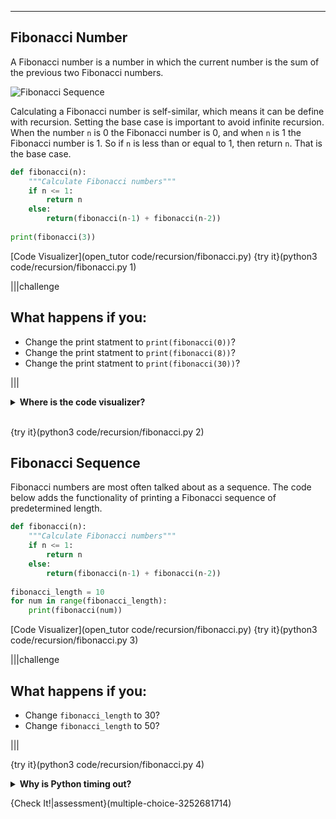 ----------

## Fibonacci Number

A Fibonacci number is a number in which the current number is the sum of the previous two Fibonacci numbers.

![Fibonacci Sequence](.guides/images/fibonacci.png)

Calculating a Fibonacci number is self-similar, which means it can be define with recursion. Setting the base case is important to avoid infinite recursion. When the number `n` is 0 the Fibonacci number is 0, and when `n` is 1 the Fibonacci number is 1. So if `n` is less than or equal to 1, then return `n`. That is the base case.

```python
def fibonacci(n):
    """Calculate Fibonacci numbers"""
    if n <= 1:
        return n
    else:
        return(fibonacci(n-1) + fibonacci(n-2))
      
print(fibonacci(3))
```

[Code Visualizer](open_tutor code/recursion/fibonacci.py)
{try it}(python3 code/recursion/fibonacci.py 1)

|||challenge
## What happens if you:
* Change the print statment to `print(fibonacci(0))`?
* Change the print statment to `print(fibonacci(8))`?
* Change the print statment to `print(fibonacci(30))`?

|||

<details>
  <summary><strong>Where is the code visualizer?</strong></summary>
  The code visualizer will only step through your code 1,000 times. These recursive functions exceed this limit and generate an error message. Because of this, the code visualizer was removed.
</details><br>

{try it}(python3 code/recursion/fibonacci.py 2)

## Fibonacci Sequence

Fibonacci numbers are most often talked about as a sequence. The code below adds the functionality of printing a Fibonacci sequence of predetermined length.

```python
def fibonacci(n):
    """Calculate Fibonacci numbers"""
    if n <= 1:
        return n
    else:
        return(fibonacci(n-1) + fibonacci(n-2))
      
fibonacci_length = 10
for num in range(fibonacci_length):
    print(fibonacci(num))
```

[Code Visualizer](open_tutor code/recursion/fibonacci.py)
{try it}(python3 code/recursion/fibonacci.py 3)

|||challenge
## What happens if you:
* Change `fibonacci_length` to 30?
* Change `fibonacci_length` to 50?

|||

{try it}(python3 code/recursion/fibonacci.py 4)

<details>
  <summary><strong>Why is Python timing out?</strong></summary>
<<<<<<< HEAD
  The code written above is terribly inefficient. Each time through the loop, Python is calculating the same Fibonacci numbers again and again. When <code>num</code> is 1, Python calculates the Fibonacci numbers for 0 and 1. When <code>num</code> is 2, Python is calculating the Fibonacci numbers for 0, 1, and 2. Once <code>num</code> becomes large enough, it becomes too much work for Python to have to recalculate these large numbers over and over again. There is a more efficient way to do this by using a data structure called a dictionary. The idea is to store previously calculated Fibonacci numbers in the dictionary. So instead of recalculating the same numbers again and again, you can get these numbers from the dictionary. If a Fibonacci number is not in the dictionary, then calculate it and add it to the dictionary. Data structures are a bit beyond the scope of these lessons, but here is the code of a more efficient way to calculate and print the Fibonacci sequence. Copy and paste the code below into the IDE if you want to run it.
=======
  The code written above is terribly inefficient. Each time through the loop, Python is calculating the same Fibonacci numbers again and again. When <code>num</code> is 1, Python calculates the Fibonacci numbers for 0 and 1. When <code>num</code> is 2, Python is calculating the Fibonacci numbers for 0, 1, and 2. Once <code>num</code> becomes large enough, it becomes too much work for Python to have to recalculate these large numbers over and over again. There is a more efficient way to do this by using a data structure called a dictionary. The idea is to store previously calculated Fibonacci numbers in the dictionary. So instead of recalculating the same numbers again and again, you can get these numbers from the dictionary. If a Fibonacci number is not in the dictionary, then calculate it and add it to the dictionary. Data structures are a bit beyond the scope of these lessons, but here is the code of a more efficient way to calculate and print the Fibonacci sequence. Copy and paste the code from this new file into the old file if you want to run it.
>>>>>>> dbb8af49e5231cccf6af9052f9e8c4eb7ee7dfd4
  
  ```python
  fibcache = {} #dictionary of Fibonacci numbers

  def fibonacci(n):
      """Check to see if a Fibonacci number has been calculated (in the dictionary).
<<<<<<< HEAD
      If not, add it to the dictionary and return it.
      If yes, return the number from the dictionary."""
=======
      If not, add it to the dictionary and return it. If yes, return the number 
      from the dictionary."""
  
>>>>>>> dbb8af49e5231cccf6af9052f9e8c4eb7ee7dfd4
      if n not in fibcache.keys():
          fibcache[n] = _fibonacci(n)
      return fibcache[n]

  def _fibonacci(n):
      """Calculate Fibonacci number"""
      if n <= 1:
          return n
      else:
          fib = fibonacci(n-1) + fibonacci(n-2)
          return fib
      
  fibonacci_length = 90
  for num in range(fibonacci_length):
      print(fibonacci(num))
  ```
  
</details>

{Check It!|assessment}(multiple-choice-3252681714)
